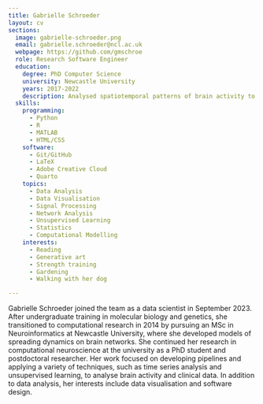 ```yaml
---
title: Gabrielle Schroeder
layout: cv
sections:
  image: gabrielle-schroeder.png
  email: gabrielle.schroeder@ncl.ac.uk
  webpage: https://github.com/gmschroe
  role: Research Software Engineer
  education:
    degree: PhD Computer Science
    university: Newcastle University
    years: 2017-2022
    description: Analysed spatiotemporal patterns of brain activity to quantify within-patient seizure variability in focal epilepsy
  skills:
    programming:
      - Python
      - R
      - MATLAB
      - HTML/CSS
    software:
      - Git/GitHub
      - LaTeX
      - Adobe Creative Cloud
      - Quarto
    topics:
      - Data Analysis
      - Data Visualisation
      - Signal Processing
      - Network Analysis
      - Unsupervised Learning
      - Statistics
      - Computational Modelling
    interests:
      - Reading
      - Generative art
      - Strength training
      - Gardening
      - Walking with her dog

---
```

Gabrielle Schroeder joined the team as a data scientist in September 2023. After undergraduate training in molecular biology and genetics, she transitioned to computational research in 2014 by pursuing an MSc in Neuroinformatics at Newcastle University, where she developed models of spreading dynamics on brain networks. She continued her research in computational neuroscience at the university as a PhD student and postdoctoral researcher. Her work focused on developing pipelines and applying a variety of techniques, such as time series analysis and unsupervised learning, to analyse brain activity and clinical data. In addition to data analysis, her interests include data visualisation and software design. 
